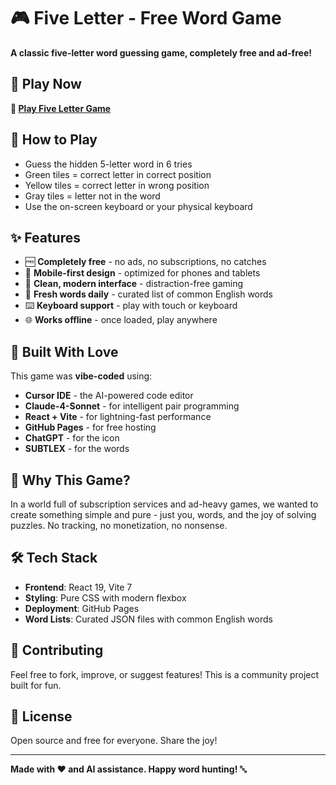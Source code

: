 # 🎮 Five Letter - Free Word Game

**A classic five-letter word guessing game, completely free and ad-free!**

## 🌟 Play Now
**🔗 [Play Five Letter Game](https://zzell.github.io/fiveletter/)**

## 🎯 How to Play
- Guess the hidden 5-letter word in 6 tries
- Green tiles = correct letter in correct position
- Yellow tiles = correct letter in wrong position  
- Gray tiles = letter not in the word
- Use the on-screen keyboard or your physical keyboard

## ✨ Features
- 🆓 **Completely free** - no ads, no subscriptions, no catches
- 📱 **Mobile-first design** - optimized for phones and tablets
- 🎨 **Clean, modern interface** - distraction-free gaming
- 🎲 **Fresh words daily** - curated list of common English words
- ⌨️ **Keyboard support** - play with touch or keyboard
- 🌐 **Works offline** - once loaded, play anywhere

## 🤖 Built With Love
This game was **vibe-coded** using:
- **Cursor IDE** - the AI-powered code editor
- **Claude-4-Sonnet** - for intelligent pair programming
- **React + Vite** - for lightning-fast performance
- **GitHub Pages** - for free hosting
- **ChatGPT** - for the icon
- **SUBTLEX** - for the words

## 🎪 Why This Game?
In a world full of subscription services and ad-heavy games, we wanted to create something simple and pure - just you, words, and the joy of solving puzzles. No tracking, no monetization, no nonsense.

## 🛠️ Tech Stack
- **Frontend**: React 19, Vite 7
- **Styling**: Pure CSS with modern flexbox
- **Deployment**: GitHub Pages
- **Word Lists**: Curated JSON files with common English words

## 🤝 Contributing
Feel free to fork, improve, or suggest features! This is a community project built for fun.

## 📄 License
Open source and free for everyone. Share the joy! 

---

**Made with ❤️ and AI assistance. Happy word hunting!** 🔤
